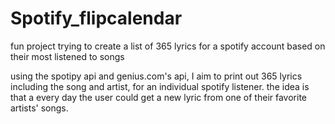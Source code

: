 # Spotify_flipcalendar
fun project trying to create a list of 365 lyrics for a spotify account based on their most listened to songs


using the spotipy api and genius.com's api, I aim to print out 365 lyrics including the song and artist, for an individual spotify listener.
the idea is that a every day the user could get a new lyric from one of their favorite artists' songs.
